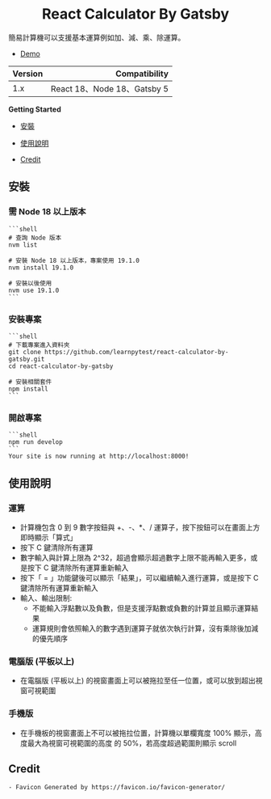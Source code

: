 <h1 align="center">
  React Calculator By Gatsby
</h1>

簡易計算機可以支援基本運算例如加、減、乘、除運算。

- [Demo](https://rc-calculator-gatsby.netlify.app/)

| Version | Compatibility | 
| :-----| ----: |
| 1.x | React 18、Node 18、Gatsby 5 | 
 
**Getting Started**

 - [安裝](#安裝)

 - [使用說明](#使用說明)

 - [Credit](#Credit)

## 安裝

### 需 Node 18 以上版本

    ```shell
    # 查詢 Node 版本
    nvm list

    # 安裝 Node 18 以上版本，專案使用 19.1.0
    nvm install 19.1.0

    # 安裝以後使用
    nvm use 19.1.0
    ```

### 安裝專案

    ```shell
    # 下載專案進入資料夾
    git clone https://github.com/learnpytest/react-calculator-by-gatsby.git
    cd react-calculator-by-gatsby

    # 安裝相關套件
    npm install
    ```

### 開啟專案

    ```shell
    npm run develop
    ```
    Your site is now running at http://localhost:8000!

## 使用說明

### 運算

   - 計算機包含 0 到 9 數字按鈕與 +、-、*、/ 運算子，按下按鈕可以在畫面上方即時顯示「算式」
   - 按下 C 鍵清除所有運算
   - 數字輸入與計算上限為 2^32，超過會顯示超過數字上限不能再輸入更多，或是按下 C 鍵清除所有運算重新輸入
   - 按下「 = 」功能鍵後可以顯示「結果」，可以繼續輸入進行運算，或是按下 C 鍵清除所有運算重新輸入
   - 輸入、輸出限制: 
        - 不能輸入浮點數以及負數，但是支援浮點數或負數的計算並且顯示運算結果
        - 運算規則會依照輸入的數字遇到運算子就依次執行計算，沒有乘除後加減的優先順序

### 電腦版 (平板以上)

   - 在電腦版 (平板以上) 的視窗畫面上可以被拖拉至任一位置，或可以放到超出視窗可視範圍

### 手機版

   - 在手機板的視窗畫面上不可以被拖拉位置，計算機以單欄寬度 100% 顯示，高度最大為視窗可視範圍的高度
     的 50%，若高度超過範圍則顯示 scroll

## Credit

    - Favicon Generated by https://favicon.io/favicon-generator/